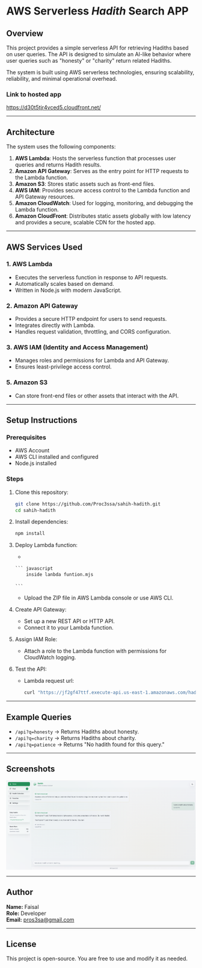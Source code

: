 # AWS Serverless _Hadith_ Search APP

## Overview

This project provides a simple serverless API for retrieving Hadiths
based on user queries. The API is designed to simulate an AI-like
behavior where user queries such as "honesty" or "charity" return
related Hadiths.

The system is built using AWS serverless technologies, ensuring
scalability, reliability, and minimal operational overhead.

### Link to hosted app
https://d30t5tjr4vced5.cloudfront.net/

------------------------------------------------------------------------

## Architecture

The system uses the following components:

1. **AWS Lambda**: Hosts the serverless function that processes user queries and returns Hadith results.
2. **Amazon API Gateway**: Serves as the entry point for HTTP requests to the Lambda function.
3. **Amazon S3**: Stores static assets such as front-end files.
4. **AWS IAM**: Provides secure access control to the Lambda function and API Gateway resources.
5. **Amazon CloudWatch**: Used for logging, monitoring, and debugging the Lambda function.
6. **Amazon CloudFront**: Distributes static assets globally with low latency and provides a secure, scalable CDN for the hosted app.

------------------------------------------------------------------------

## AWS Services Used

### 1. AWS Lambda

-   Executes the serverless function in response to API requests.
-   Automatically scales based on demand.
-   Written in Node.js with modern JavaScript.

### 2. Amazon API Gateway

-   Provides a secure HTTP endpoint for users to send requests.
-   Integrates directly with Lambda.
-   Handles request validation, throttling, and CORS configuration.

### 3. AWS IAM (Identity and Access Management)

-   Manages roles and permissions for Lambda and API Gateway.
-   Ensures least-privilege access control.




### 5. Amazon S3

-   Can store front-end files or other assets that interact with the
    API.

------------------------------------------------------------------------

## Setup Instructions

### Prerequisites

-   AWS Account
-   AWS CLI installed and configured
-   Node.js installed

### Steps

1.  Clone this repository:

    ``` bash
    git clone https://github.com/Proc3ssa/sahih-hadith.git
    cd sahih-hadith
    ```

2.  Install dependencies:

    ``` bash
    npm install
    ```

3.  Deploy Lambda function:

    -  

        ``` javascript
            inside lanbda funtion.mjs
        
        ```

    -   Upload the ZIP file in AWS Lambda console or use AWS CLI.

4.  Create API Gateway:

    -   Set up a new REST API or HTTP API.
    -   Connect it to your Lambda function.

5.  Assign IAM Role:

    -   Attach a role to the Lambda function with permissions for
        CloudWatch logging.

6.  Test the API:

    -   Lambda request url:

        ``` bash
        curl "https://jf2gf47ttf.execute-api.us-east-1.amazonaws.com/hadith?q=honesty"
        ```

------------------------------------------------------------------------

## Example Queries

-   `/api?q=honesty` → Returns Hadiths about honesty.
-   `/api?q=charity` → Returns Hadiths about charity.
-   `/api?q=patience` → Returns "No hadith found for this query."

------------------------------------------------------------------------

## Screenshots

![Screenshot of AWS Serverless Hadith Search API in action](./screenshots/1.png)

------------------------------------------------------------------------

## Author

**Name:** Faisal\
**Role:** Developer\
**Email:** <pros3sa@gmail.com>

------------------------------------------------------------------------

## License

This project is open-source. You are free to use and modify it as
needed.
